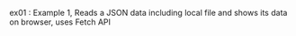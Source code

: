 ex01 : Example 1, Reads a JSON data including local file and shows its data on browser, uses Fetch API
